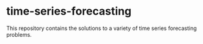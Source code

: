 # time-series-forecasting
This repository contains the solutions to a variety of time series forecasting problems.

